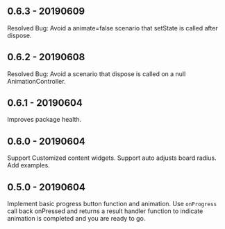## 0.6.3 - 20190609
Resolved Bug:
Avoid a animate=false scenario that setState is called after dispose.

## 0.6.2 - 20190608
Resolved Bug:
Avoid a scenario that dispose is called on a null AnimationController.

## 0.6.1 - 20190604
Improves package health.

## 0.6.0 - 20190604
Support Customized content widgets.
Support auto adjusts board radius.
Add examples.

## 0.5.0 - 20190604
Implement basic progress button function and animation.
Use `onProgress` call back onPressed and returns a result handler function to indicate animation is completed and you are ready to go.
